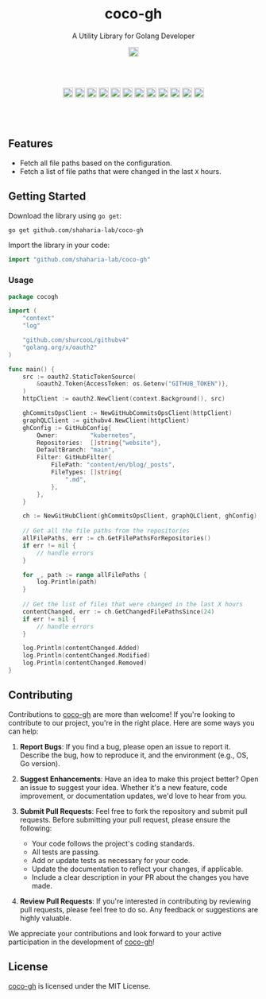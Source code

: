 <h1 align="center">coco-gh</h1>
<p align="center">A Utility Library for Golang Developer</p>

<p align="center">
  <a href="https://pkg.go.dev/github.com/shaharia-lab/coco-gh"><img src="https://pkg.go.dev/badge/github.com/shaharia-lab/coco-gh.svg" height="20"/></a>
</p><br/><br/>

<p align="center">
  <a href="https://github.com/shaharia-lab/coco-gh/actions/workflows/CI.yaml"><img src="https://github.com/shaharia-lab/coco-gh/actions/workflows/CI.yaml/badge.svg" height="20"/></a>
  <a href="https://codecov.io/gh/shaharia-lab/coco-gh"><img src="https://codecov.io/gh/shaharia-lab/coco-gh/branch/master/graph/badge.svg?token=NKTKQ45HDN" height="20"/></a>
  <a href="https://sonarcloud.io/summary/new_code?id=shaharia-lab_coco-gh"><img src="https://sonarcloud.io/api/project_badges/measure?project=shaharia-lab_coco-gh&metric=reliability_rating" height="20"/></a>
  <a href="https://sonarcloud.io/summary/new_code?id=shaharia-lab_coco-gh"><img src="https://sonarcloud.io/api/project_badges/measure?project=shaharia-lab_coco-gh&metric=vulnerabilities" height="20"/></a>
  <a href="https://sonarcloud.io/summary/new_code?id=shaharia-lab_coco-gh"><img src="https://sonarcloud.io/api/project_badges/measure?project=shaharia-lab_coco-gh&metric=security_rating" height="20"/></a>
  <a href="https://sonarcloud.io/summary/new_code?id=shaharia-lab_coco-gh"><img src="https://sonarcloud.io/api/project_badges/measure?project=shaharia-lab_coco-gh&metric=sqale_rating" height="20"/></a>
  <a href="https://sonarcloud.io/summary/new_code?id=shaharia-lab_coco-gh"><img src="https://sonarcloud.io/api/project_badges/measure?project=shaharia-lab_coco-gh&metric=code_smells" height="20"/></a>
  <a href="https://sonarcloud.io/summary/new_code?id=shaharia-lab_coco-gh"><img src="https://sonarcloud.io/api/project_badges/measure?project=shaharia-lab_coco-gh&metric=ncloc" height="20"/></a>
  <a href="https://sonarcloud.io/summary/new_code?id=shaharia-lab_coco-gh"><img src="https://sonarcloud.io/api/project_badges/measure?project=shaharia-lab_coco-gh&metric=alert_status" height="20"/></a>
  <a href="https://sonarcloud.io/summary/new_code?id=shaharia-lab_coco-gh"><img src="https://sonarcloud.io/api/project_badges/measure?project=shaharia-lab_coco-gh&metric=duplicated_lines_density" height="20"/></a>
  <a href="https://sonarcloud.io/summary/new_code?id=shaharia-lab_coco-gh"><img src="https://sonarcloud.io/api/project_badges/measure?project=shaharia-lab_coco-gh&metric=bugs" height="20"/></a>
  <a href="https://sonarcloud.io/summary/new_code?id=shaharia-lab_coco-gh"><img src="https://sonarcloud.io/api/project_badges/measure?project=shaharia-lab_coco-gh&metric=sqale_index" height="20"/></a>
</p><br/><br/>

## Features

- Fetch all file paths based on the configuration.
- Fetch a list of file paths that were changed in the last `X` hours.

## Getting Started

Download the library using `go get`:

```bash
go get github.com/shaharia-lab/coco-gh
```

Import the library in your code:

```go
import "github.com/shaharia-lab/coco-gh"
```

### Usage

```go
package cocogh

import (
	"context"
	"log"

	"github.com/shurcooL/githubv4"
	"golang.org/x/oauth2"
)

func main() {
	src := oauth2.StaticTokenSource(
		&oauth2.Token{AccessToken: os.Getenv("GITHUB_TOKEN")},
	)
	httpClient := oauth2.NewClient(context.Background(), src)

	ghCommitsOpsClient := NewGitHubCommitsOpsClient(httpClient)
	graphQLClient := githubv4.NewClient(httpClient)
	ghConfig := GitHubConfig{
		Owner:         "kubernetes",
		Repositories:  []string{"website"},
		DefaultBranch: "main",
		Filter: GitHubFilter{
			FilePath: "content/en/blog/_posts",
			FileTypes: []string{
				".md",
			},
		},
	}

	ch := NewGitHubClient(ghCommitsOpsClient, graphQLClient, ghConfig)
	
	// Get all the file paths from the repositories
	allFilePaths, err := ch.GetFilePathsForRepositories()
	if err != nil {
		// handle errors
	}

	for _, path := range allFilePaths {
		log.Println(path)
	}
	
	// Get the list of files that were changed in the last X hours
	contentChanged, err := ch.GetChangedFilePathsSince(24)
	if err != nil {
		// handle errors
	}

	log.Println(contentChanged.Added)
	log.Println(contentChanged.Modified)
	log.Println(contentChanged.Removed)
}
```

## Contributing

Contributions to [coco-gh](https://github.com/shaharia-lab/coco-gh) are more than welcome! If you're looking to contribute to our project, you're in the right place. Here are some ways you can help:

1. **Report Bugs**: If you find a bug, please open an issue to report it. Describe the bug, how to reproduce it, and the environment (e.g., OS, Go version).

2. **Suggest Enhancements**: Have an idea to make this project better? Open an issue to suggest your idea. Whether it's a new feature, code improvement, or documentation updates, we'd love to hear from you.

3. **Submit Pull Requests**: Feel free to fork the repository and submit pull requests. Before submitting your pull request, please ensure the following:
    - Your code follows the project's coding standards.
    - All tests are passing.
    - Add or update tests as necessary for your code.
    - Update the documentation to reflect your changes, if applicable.
    - Include a clear description in your PR about the changes you have made.

4. **Review Pull Requests**: If you're interested in contributing by reviewing pull requests, please feel free to do so. Any feedback or suggestions are highly valuable.

We appreciate your contributions and look forward to your active participation in the development of [coco-gh](https://github.com/shaharia-lab/coco-gh)!

## License
[coco-gh](https://github.com/shaharia-lab/coco-gh)  is licensed under the MIT License.